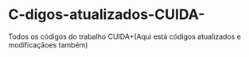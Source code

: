 # C-digos-atualizados-CUIDA-
Todos os códigos do trabalho CUIDA+(Aqui está códigos atualizados e modificaçãoes também)
